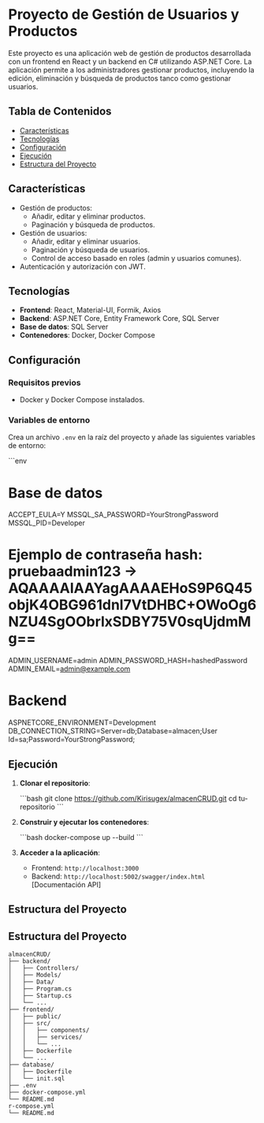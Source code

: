 # Proyecto de Gestión de Usuarios y Productos


Este proyecto es una aplicación web de gestión de productos desarrollada con un frontend en React y un backend en C# utilizando ASP.NET Core. La aplicación permite a los administradores gestionar productos, incluyendo la edición, eliminación y búsqueda de productos tanco como gestionar usuarios.

## Tabla de Contenidos

- [Características](#características)
- [Tecnologías](#tecnologías)
- [Configuración](#configuración)
- [Ejecución](#ejecución)
- [Estructura del Proyecto](#estructura-del-proyecto)

## Características

- Gestión de productos:
  - Añadir, editar y eliminar productos.
  - Paginación y búsqueda de productos.
- Gestión de usuarios:
  - Añadir, editar y eliminar usuarios.
  - Paginación y búsqueda de usuarios.
  - Control de acceso basado en roles (admin y usuarios comunes).
- Autenticación y autorización con JWT.

## Tecnologías

- **Frontend**: React, Material-UI, Formik, Axios
- **Backend**: ASP.NET Core, Entity Framework Core, SQL Server
- **Base de datos**: SQL Server
- **Contenedores**: Docker, Docker Compose

## Configuración

### Requisitos previos

- Docker y Docker Compose instalados.

### Variables de entorno

Crea un archivo `.env` en la raíz del proyecto y añade las siguientes variables de entorno:

\`\`\`env
# Base de datos
ACCEPT_EULA=Y
MSSQL_SA_PASSWORD=YourStrongPassword
MSSQL_PID=Developer

# Ejemplo de contraseña hash: pruebaadmin123 → AQAAAAIAAYagAAAAEHoS9P6Q45objK4OBG961dnl7VtDHBC+OWoOg6NZU4SgOObrlxSDBY75V0sqUjdmMg==
ADMIN_USERNAME=admin
ADMIN_PASSWORD_HASH=hashedPassword
ADMIN_EMAIL=admin@example.com

# Backend
ASPNETCORE_ENVIRONMENT=Development
DB_CONNECTION_STRING=Server=db;Database=almacen;User Id=sa;Password=YourStrongPassword;


## Ejecución

1. **Clonar el repositorio**:

   \`\`\`bash
   git clone https://github.com/Kirisugex/almacenCRUD.git
   cd tu-repositorio
   \`\`\`

2. **Construir y ejecutar los contenedores**:

   \`\`\`bash
   docker-compose up --build
   \`\`\`

3. **Acceder a la aplicación**:

   - Frontend: `http://localhost:3000`
   - Backend: `http://localhost:5002/swagger/index.html` [Documentación API]

## Estructura del Proyecto
## Estructura del Proyecto

```plaintext
almacenCRUD/
├── backend/
│   ├── Controllers/
│   ├── Models/
│   ├── Data/
│   ├── Program.cs
│   ├── Startup.cs
│   └── ...
├── frontend/
│   ├── public/
│   ├── src/
│   │   ├── components/
│   │   ├── services/
│   │   └── ...
│   ├── Dockerfile
│   └── ...
├── database/
│   ├── Dockerfile
│   └── init.sql
├── .env
├── docker-compose.yml
└── README.md
r-compose.yml
└── README.md
